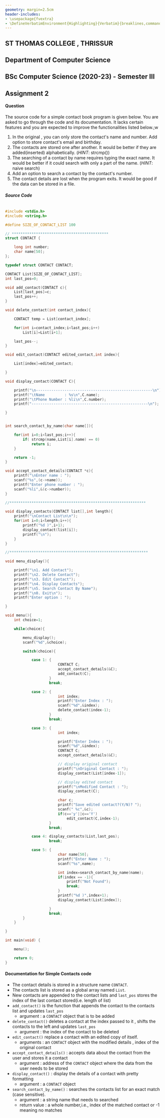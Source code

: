 ```yaml
---
geometry: margin=2.5cm
header-includes:
- \usepackage{fvextra}
- \DefineVerbatimEnvironment{Highlighting}{Verbatim}{breaklines,commandchars=\\\{\}}
---
```


## ST THOMAS COLLEGE , THRISSUR
## Department of Computer Science
## BSc Computer Science (2020-23) - Semester III


## Assignment 2

#### Question
The source code for a simple contact book program is given below. You are asked to go through the code and its documentation. It lacks certain features and you are expected to improve the functionalities listed below.;w

   1. In the original , you can only store the contact's name and number. Add option to store contact's email and birthday.
   2. The contacts are stored one after another. It would be better if they are added(inserted) alphabetically. (*HINT*: strcmp())
   3. The searching of a contact by name requires typing the exact name. It would be better if it could search with only a part of the name. (*HINT*: naive search)
   4. Add an option to search a contact by the contact's number. 
   5. The contact details are lost when the program exits. It would be good if the data can be stored in a file.    

##### Source Code
```c

#include <stdio.h>
#include <string.h>

#define SIZE_OF_CONTACT_LIST 100

// ********************************************
struct CONTACT {

    long int number;
    char name[50];
};

typedef struct CONTACT CONTACT;

CONTACT List[SIZE_OF_CONTACT_LIST];
int last_pos=0;

void add_contact(CONTACT c){
    List[last_pos]=c;
    last_pos++;
}

void delete_contact(int contact_index){

    CONTACT temp = List[contact_index];

    for(int i=contact_index;i<last_pos;i++)
        List[i]=List[i+1];

    last_pos--;
}

void edit_contact(CONTACT edited_contact,int index){

    List[index]=edited_contact;

}

void display_contact(CONTACT C){

    printf("\n-----------------------------------------------------\n");
    printf("\tName         : %s\n",C.name);
    printf("\tPhone Number : %li\n",C.number);
    printf("-----------------------------------------------------\n");

}


int search_contact_by_name(char name[]){

    for(int i=0;i<last_pos;i++){
        if( strcmp(name,List[i].name) == 0)
            return i;
    }

    return -1;
}

void accept_contact_details(CONTACT *c){
    printf("\nEnter name : ");
    scanf("%s",(c->name));
    printf("Enter phone number : ");
    scanf("%li",&(c->number));
}

//**************************************************************

void display_contacts(CONTACT list[],int length){
    printf("\nContact List\n\n");
    for(int i=0;i<length;i++){
        printf("%d )",i+1);
        display_contact(list[i]);
        printf("\n");
    }
}

//***************************************************************

void menu_display(){

    printf("\n1. Add Contact");
    printf("\n2. Delete Contact");
    printf("\n3. Edit Contact");
    printf("\n4. Display Contacts");
    printf("\n5. Search Contact By Name");
    printf("\n0. Exit\n");
    printf("Enter option : ");

}

void menu(){
    int choice=1;

    while(choice){

        menu_display();
        scanf("%d",&choice);

        switch(choice){

            case 1: {
                        CONTACT C;
                        accept_contact_details(&C);
                        add_contact(C);
                    }
                    break;

            case 2: {
                        int index;
                        printf("Enter Index : ");
                        scanf("%d",&index);
                        delete_contact(index-1);
                    }
                    break;

            case 3: {
                        int index;

                        printf("Enter Index : ");
                        scanf("%d",&index);
                        CONTACT C;
                        accept_contact_details(&C);

                        // display original contact
                        printf("\nOriginal Contact : ");
                        display_contact(List[index-1]);

                        // display edited contact
                        printf("\nModified Contact : ");
                        display_contact(C);

                        char c;
                        printf("Save edited contact?(Y/N)? ");
                        scanf(" %c",&c);
                        if(c=='y'||c=='Y')
                            edit_contact(C,index-1);
                    }
                    break;

            case 4: display_contacts(List,last_pos);
                    break;

            case 5: {
                        char name[50];
                        printf("Enter Name : ");
                        scanf("%s",name);

                        int index=search_contact_by_name(name);
                        if(index == -1){
                            printf("Not Found");
                            break;
                        }
                        printf("%d )",index+1);
                        display_contact(List[index]);

                    } 
                    break;
        }
    }

}

int main(void) {

    menu();

    return 0;
}

```

#### Documentation for Simple Contacts code

* The contact details is stored in a structure name `CONTACT`.
* The contacts list is stored as a global array named `List`.
* New contacts are appended to the contact lists and `last_pos` stores the index of the last contact stored(i.e. length of list)
* `add_contact()` is the function that appends the contact to the contacts list and updates `last_pos`
    * argument : a `CONTACT` object that is to be added
* `delete_contact()` deletes a contact at the index passed to it , shifts the contacts to the left and updates `last_pos`
    * argument : the index of the contact to be deleted
* `edit_contact()` replace a contact with an edited copy of itself.
    * arguments : an `CONTACT` object with the modified details , index of the original contact
* `accept_contact_details()` : accepts data about the contact from the user and stores it a contact
    * argument : address of the `CONTACT` object where the data from the user needs to be stored
* `display_contact()` : display the details of a contact with pretty formatting
    * argument : a `CONTACT` object
* `search_contact_by_name()` : searches the contacts list for an exact match (case sensitive).
    * argument : a string name that needs to searched
    * return value : a whole number,i.e., index of the matched contact or -1 meaning no matches
